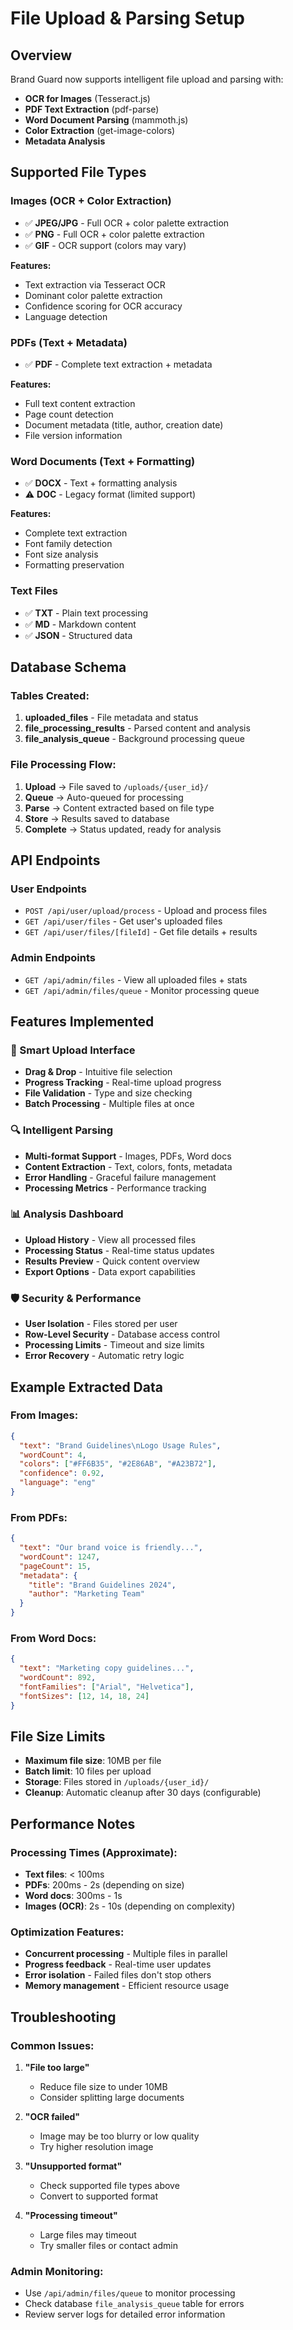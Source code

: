 # File Upload & Parsing Setup

## Overview

Brand Guard now supports intelligent file upload and parsing with:
- **OCR for Images** (Tesseract.js)
- **PDF Text Extraction** (pdf-parse)
- **Word Document Parsing** (mammoth.js)
- **Color Extraction** (get-image-colors)
- **Metadata Analysis**

## Supported File Types

### Images (OCR + Color Extraction)
- ✅ **JPEG/JPG** - Full OCR + color palette extraction
- ✅ **PNG** - Full OCR + color palette extraction  
- ✅ **GIF** - OCR support (colors may vary)

**Features:**
- Text extraction via Tesseract OCR
- Dominant color palette extraction
- Confidence scoring for OCR accuracy
- Language detection

### PDFs (Text + Metadata)
- ✅ **PDF** - Complete text extraction + metadata

**Features:**
- Full text content extraction
- Page count detection
- Document metadata (title, author, creation date)
- File version information

### Word Documents (Text + Formatting)
- ✅ **DOCX** - Text + formatting analysis
- ⚠️ **DOC** - Legacy format (limited support)

**Features:**
- Complete text extraction
- Font family detection
- Font size analysis
- Formatting preservation

### Text Files
- ✅ **TXT** - Plain text processing
- ✅ **MD** - Markdown content
- ✅ **JSON** - Structured data

## Database Schema

### Tables Created:
1. **uploaded_files** - File metadata and status
2. **file_processing_results** - Parsed content and analysis
3. **file_analysis_queue** - Background processing queue

### File Processing Flow:
1. **Upload** → File saved to `/uploads/{user_id}/`
2. **Queue** → Auto-queued for processing
3. **Parse** → Content extracted based on file type
4. **Store** → Results saved to database
5. **Complete** → Status updated, ready for analysis

## API Endpoints

### User Endpoints
- `POST /api/user/upload/process` - Upload and process files
- `GET /api/user/files` - Get user's uploaded files
- `GET /api/user/files/[fileId]` - Get file details + results

### Admin Endpoints  
- `GET /api/admin/files` - View all uploaded files + stats
- `GET /api/admin/files/queue` - Monitor processing queue

## Features Implemented

### 🚀 Smart Upload Interface
- **Drag & Drop** - Intuitive file selection
- **Progress Tracking** - Real-time upload progress
- **File Validation** - Type and size checking
- **Batch Processing** - Multiple files at once

### 🔍 Intelligent Parsing
- **Multi-format Support** - Images, PDFs, Word docs
- **Content Extraction** - Text, colors, fonts, metadata
- **Error Handling** - Graceful failure management
- **Processing Metrics** - Performance tracking

### 📊 Analysis Dashboard
- **Upload History** - View all processed files
- **Processing Status** - Real-time status updates
- **Results Preview** - Quick content overview
- **Export Options** - Data export capabilities

### 🛡️ Security & Performance
- **User Isolation** - Files stored per user
- **Row-Level Security** - Database access control
- **Processing Limits** - Timeout and size limits
- **Error Recovery** - Automatic retry logic

## Example Extracted Data

### From Images:
```json
{
  "text": "Brand Guidelines\nLogo Usage Rules",
  "wordCount": 4,
  "colors": ["#FF6B35", "#2E86AB", "#A23B72"],
  "confidence": 0.92,
  "language": "eng"
}
```

### From PDFs:
```json
{
  "text": "Our brand voice is friendly...",
  "wordCount": 1247,
  "pageCount": 15,
  "metadata": {
    "title": "Brand Guidelines 2024",
    "author": "Marketing Team"
  }
}
```

### From Word Docs:
```json
{
  "text": "Marketing copy guidelines...",
  "wordCount": 892,
  "fontFamilies": ["Arial", "Helvetica"],
  "fontSizes": [12, 14, 18, 24]
}
```

## File Size Limits

- **Maximum file size**: 10MB per file
- **Batch limit**: 10 files per upload
- **Storage**: Files stored in `/uploads/{user_id}/`
- **Cleanup**: Automatic cleanup after 30 days (configurable)

## Performance Notes

### Processing Times (Approximate):
- **Text files**: < 100ms
- **PDFs**: 200ms - 2s (depending on size)
- **Word docs**: 300ms - 1s
- **Images (OCR)**: 2s - 10s (depending on complexity)

### Optimization Features:
- **Concurrent processing** - Multiple files in parallel
- **Progress feedback** - Real-time user updates
- **Error isolation** - Failed files don't stop others
- **Memory management** - Efficient resource usage

## Troubleshooting

### Common Issues:

1. **"File too large"**
   - Reduce file size to under 10MB
   - Consider splitting large documents

2. **"OCR failed"**
   - Image may be too blurry or low quality
   - Try higher resolution image

3. **"Unsupported format"**
   - Check supported file types above
   - Convert to supported format

4. **"Processing timeout"**
   - Large files may timeout
   - Try smaller files or contact admin

### Admin Monitoring:
- Use `/api/admin/files/queue` to monitor processing
- Check database `file_analysis_queue` table for errors
- Review server logs for detailed error information